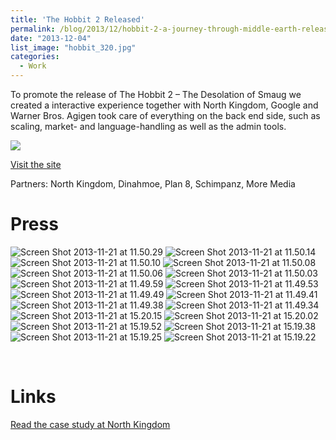 ```yaml
---
title: 'The Hobbit 2 Released'
permalink: /blog/2013/12/hobbit-2-a-journey-through-middle-earth-released/
date: "2013-12-04"
list_image: "hobbit_320.jpg"
categories:
  - Work
---
```


To promote the release of The Hobbit 2 &#8211; The Desolation of Smaug we created a interactive experience together with North Kingdom, Google and Warner Bros. Agigen took care of everything on the back end side, such as scaling, market- and language-handling as well as the admin tools.

<!--more-->

<img src="/img/blog/posts/2014/01/hobbit.jpg" >

[Visit the site](http://middle-earth.thehobbit.com/)



Partners: North Kingdom, Dinahmoe, Plan 8, Schimpanz, More Media


# Press

<img alt="Screen Shot 2013-11-21 at 11.50.29" src="/img/blog/posts/2013/12/Screen-Shot-2013-11-21-at-11.50.29-.png" />
<img alt="Screen Shot 2013-11-21 at 11.50.14" src="/img/blog/posts/2013/12/Screen-Shot-2013-11-21-at-11.50.14-.png" />
<img alt="Screen Shot 2013-11-21 at 11.50.10" src="/img/blog/posts/2013/12/Screen-Shot-2013-11-21-at-11.50.10-.png" />
<img alt="Screen Shot 2013-11-21 at 11.50.08" src="/img/blog/posts/2013/12/Screen-Shot-2013-11-21-at-11.50.08-.png" />
<img alt="Screen Shot 2013-11-21 at 11.50.06" src="/img/blog/posts/2013/12/Screen-Shot-2013-11-21-at-11.50.06-.png" />
<img alt="Screen Shot 2013-11-21 at 11.50.03" src="/img/blog/posts/2013/12/Screen-Shot-2013-11-21-at-11.50.03-.png" />
<img alt="Screen Shot 2013-11-21 at 11.49.59" src="/img/blog/posts/2013/12/Screen-Shot-2013-11-21-at-11.49.59-.png" />
<img alt="Screen Shot 2013-11-21 at 11.49.53" src="/img/blog/posts/2013/12/Screen-Shot-2013-11-21-at-11.49.53-.png" />
<img alt="Screen Shot 2013-11-21 at 11.49.49" src="/img/blog/posts/2013/12/Screen-Shot-2013-11-21-at-11.49.49-.png" />
<img alt="Screen Shot 2013-11-21 at 11.49.41" src="/img/blog/posts/2013/12/Screen-Shot-2013-11-21-at-11.49.41-.png" />
<img alt="Screen Shot 2013-11-21 at 11.49.38" src="/img/blog/posts/2013/12/Screen-Shot-2013-11-21-at-11.49.38-.png" />
<img alt="Screen Shot 2013-11-21 at 11.49.34" src="/img/blog/posts/2013/12/Screen-Shot-2013-11-21-at-11.49.34-.png" />
<img alt="Screen Shot 2013-11-21 at 15.20.15" src="/img/blog/posts/2013/12/Screen-Shot-2013-11-21-at-15.20.15-.png" />
<img alt="Screen Shot 2013-11-21 at 15.20.02" src="/img/blog/posts/2013/12/Screen-Shot-2013-11-21-at-15.20.02-.png" />
<img alt="Screen Shot 2013-11-21 at 15.19.52" src="/img/blog/posts/2013/12/Screen-Shot-2013-11-21-at-15.19.52-.png" />
<img alt="Screen Shot 2013-11-21 at 15.19.38" src="/img/blog/posts/2013/12/Screen-Shot-2013-11-21-at-15.19.38-.png" />
<img alt="Screen Shot 2013-11-21 at 15.19.25" src="/img/blog/posts/2013/12/Screen-Shot-2013-11-21-at-15.19.25-.png" />
<img alt="Screen Shot 2013-11-21 at 15.19.22" src="/img/blog/posts/2013/12/Screen-Shot-2013-11-21-at-15.19.22-.png" />

&nbsp;

# Links

[Read the case study at North Kingdom][2]

 [1]: http://middle-earth.thehobbit.com/
 [2]: http://www.northkingdom.com/cases/hobbit/
